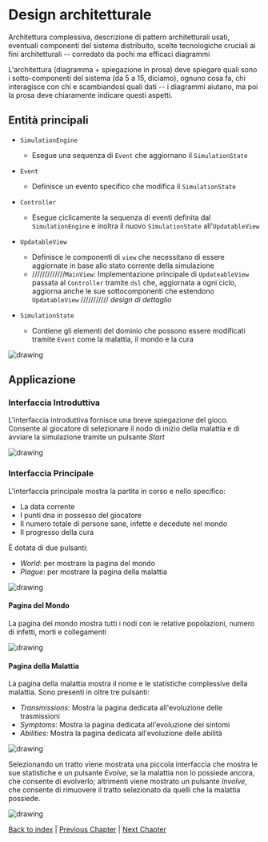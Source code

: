 # Design architetturale
Architettura complessiva, 
descrizione di pattern architetturali usati, 
eventuali componenti del sistema distribuito,
scelte tecnologiche cruciali ai fini architetturali -- corredato da pochi ma efficaci diagrammi

L'architettura (diagramma + spiegazione in prosa) deve spiegare quali sono i sotto-componenti del sistema
(da 5 a 15, diciamo), ognuno cosa fa, chi interagisce con chi e scambiandosi quali dati -- i diagrammi aiutano,
ma poi la prosa deve chiaramente indicare questi aspetti.

## Entità principali

- `SimulationEngine`
  - Esegue una sequenza di `Event` che aggiornano il `SimulationState`

- `Event`
  - Definisce un evento specifico che modifica il `SimulationState`  

- `Controller`
  - Esegue ciclicamente la sequenza di eventi definita dal `SimulationEngine` e inoltra il nuovo
  `SimulationState` all'`UpdatableView`

- `UpdatableView`
  - Definisce le componenti di `view` che necessitano di essere aggiornate in base
  allo stato corrente della simulazione  
  - /////////////`MainView`: Implementazione principale di `UpdateableView` passata al `Controller`
  tramite `dsl` che, aggiornata a ogni ciclo, aggiorna anche le sue sottocomponenti che
  estendono `UpdatableView` /////////// *design di dettaglio*

- `SimulationState`
  - Contiene gli elementi del dominio che possono essere modificati tramite `Event` come la malattia,
  il mondo e la cura

<img src="generalArc.drawio.png" alt="drawing" style="max-height:600px;"/>

## Applicazione
### Interfaccia Introduttiva
L'interfaccia introduttiva fornisce una breve spiegazione del gioco.
Consente al giocatore di selezionare il nodo di inizio della malattia e di avviare
la simulazione tramite un pulsante *Start*

<img src="IntroPopup.drawio.png" alt="drawing" style="max-height:600px;"/>

### Interfaccia Principale
L'interfaccia principale mostra la partita in corso e nello specifico:
- La data corrente
- I punti dna in possesso del giocatore
- Il numero totale di persone sane, infette e decedute nel mondo
- Il progresso della cura

È dotata di due pulsanti:
- *World*: per mostrare la pagina del mondo 
- *Plague*: per mostrare la pagina della malattia

<img src="MainPage.drawio.png" alt="drawing" style="max-height:600px;"/>


#### Pagina del Mondo
La pagina del mondo mostra tutti i nodi con le relative popolazioni, numero di infetti,
morti e collegamenti

<img src="WorldPage.drawio.png" alt="drawing" style="max-height:600px;"/>

#### Pagina della Malattia
La pagina della malattia mostra il nome e le statistiche complessive della malattia.
Sono presenti in oltre tre pulsanti:
- *Transmissions*: Mostra la pagina dedicata all'evoluzione delle trasmissioni
- *Symptoms*: Mostra la pagina dedicata all'evoluzione dei sintomi
- *Abilities*: Mostra la pagina dedicata all'evoluzione delle abilità

<img src="PlagueView.drawio.png" alt="drawing" style="max-height:600px;"/>

Selezionando un tratto viene mostrata una piccola interfaccia che mostra le sue statistiche
e un pulsante *Evolve*, se la malattia non lo possiede ancora, che
consente di evolverlo; altrimenti viene mostrato un pulsante *Involve*,
che consente di rimuovere il tratto selezionato da quelli che la malattia possiede.

<img src="TraitDetail.drawio.png" alt="drawing" style="max-height:600px;"/>


[Back to index](../index.md) |
[Previous Chapter](../2-requirement-specification/req.md) |
[Next Chapter](../4-detailed-design/design.md)
